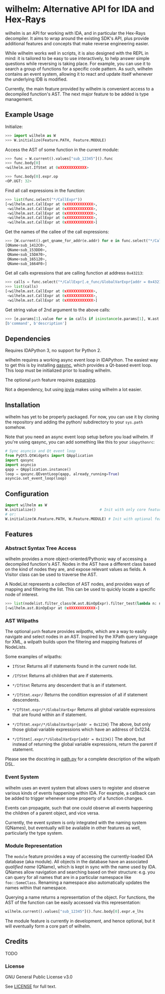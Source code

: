 wilhelm: Alternative API for IDA and Hex-Rays
=============================================

wilhelm is an API for working with IDA, and in particular the Hex-Rays
decompiler. It aims to wrap around the existing SDK's API, plus provide
additional features and concepts that make reverse engineering easier.

While wilhelm works well in scripts, it is also designed with the REPL
in mind: it is tailored to be easy to use interactively, to help answer
simple questions while reversing is taking place. For example, you can
use it to search a group of functions for a specific code pattern. As
such, wilhelm contains an event system, allowing it to react and
update itself whenever the underlying IDB is modified.

Currently, the main feature provided by wilhelm is convenient access to
a decompiled function's AST. The next major feature to be added is type
management.

## Example Usage

Initialize:
```python
>>> import wilhelm as W
>>> W.initialize(Feature.PATH, Feature.MODULE)
```

Access the AST of some function in the current module:
```python
>>> func = W.current().values["sub_12345"]().func
>>> func.body[0]
<wilhelm.ast.IfStmt at 0xXXXXXXXXXXXX>

>>> func.body[0].expr.op
<OP.UGT: 32>
```

Find all call expressions in the function:
```python
>>> list(func.select("*/CallExpr"))
[<wilhelm.ast.CallExpr at 0xXXXXXXXXXXXX>,
 <wilhelm.ast.CallExpr at 0xXXXXXXXXXXXX>,
 <wilhelm.ast.CallExpr at 0xXXXXXXXXXXXX>,
 <wilhelm.ast.CallExpr at 0xXXXXXXXXXXXX>,
 <wilhelm.ast.CallExpr at 0xXXXXXXXXXXXX>]
```

Get the names of the callee of the call expressions:
```python
>>> [W.current().get_qname_for_addr(e.addr) for e in func.select("*/CallExpr.e_func/")]
[QName<sub_1412C0>, 
 QName<sub_153DD0>, 
 QName<sub_15DA70>, 
 QName<sub_165120>, 
 QName<sub_1664F0>]
```

Get all calls expressions that are calling function at address `0x43213`:
```python
>>> calls = func.select("*/CallExpr[.e_func/GlobalVarExpr{addr = 0x43213}]")
>>> list(calls)
[<wilhelm.ast.CallExpr at 0xXXXXXXXXXXXX>,
 <wilhelm.ast.CallExpr at 0xXXXXXXXXXXXX>,
 <wilhelm.ast.CallExpr at 0xXXXXXXXXXXXX>]
```

Get string value of 2nd argument to the above calls:
```python
>>> [e.params[1].value for e in calls if isinstance(e.params[1], W.ast.StrExpr)]
[b'command', b'description']
```

## Dependencies

Requires IDAPython 3, no support for Python 2.

wilhelm requires a working async event loop in IDAPython. The easiest way to
get this is by installing [qasync](https://github.com/CabbageDevelopment/qasync/),
which provides a Qt-based event loop. This loop must be initialized prior to loading 
wilhelm.

The optional `path` feature requires [pyparsing](https://pypi.org/project/pyparsing/).

Not a dependency, but using [ipyia](https://github.com/eset/ipyida) makes using wilhelm
a lot easier.

## Installation

wilhelm has yet to be properly packaged. For now, you can use it by cloning
the repository and adding the python/ subdirectory to your `sys.path` somehow.

Note that you need an async event loop setup before you load wilhelm. If
you're using qasync, you can add something like this to your `idapythonrc`:

```python
# Sync asyncio and Qt event loop
from PyQt5.QtWidgets import QApplication
import qasync
import asyncio
qapp = QApplication.instance()
loop = qasync.QEventLoop(qapp, already_running=True)
asyncio.set_event_loop(loop)
```

## Configuration

```python
import wilhelm as W
W.initialize()                             # Init with only core features
# or:
W.initialize(W.Feature.PATH, W.Feature.MODULE) # Init with optional features
```

## Features

### Abstract Syntax Tree Access

wilhelm provides a more object-oriented/Pythonic way of accessing a decompiled
function's AST. Nodes in the AST have a different class based on the kind of
nodes they are, and expose relevant values as fields. A Visitor class can be
used to traverse the AST.

A NodeList represents a collection of AST nodes, and provides ways of mapping and
filtering the list. This can be used to quickly locate a specific node of
interest.

```python
>>> list(nodelist.filter_class(W.ast.BinOpExpr).filter_test(lambda n: n.op == W.ast.OP.EQ))
[<wilhelm.ast.BinOpExpr at 0xXXXXXXXXXXXX>]
```

### AST Wilpaths

The optional `path` feature provides *wilpaths*, which are a way to easily
navigate and select nodes in an AST. Inspired by the XPath query language for
XML, a wilpath builds upon the filtering and mapping features of NodeLists.

Some examples of wilpaths:

* `IfStmt`
  Returns all if statements found in the current node list.

* `/IfStmt`
  Returns all children that are if statements.

* `*/IfStmt`
  Returns any descendent that is an if statement.

* `*/IfStmt.expr/`
  Returns the condition expression of all if statement descendents.

* `*/IfStmt.expr/*/GlobalVarExpr`
  Returns all global variable expressions that are found within an if
  statement.

* `*/IfStmt.expr/*/GlobalVarExpr{addr = 0x1234}`
  The above, but only those global variable expressions which have an
 address of 0x1234.

* `*/IfStmt[.expr/*/GlobalVarExpr{addr = 0x1234}]`
  The above, but instead of returning the global variable expressions,
  return the parent if statement.

Please see the docstring in [path.py](/python/wilhelm/path.py) for a complete
description of the wilpath DSL.

### Event System

wilhelm uses an event system that allows users to register and observe various
kinds of events happening within IDA. For example, a callback can be added to
trigger whenever some property of a function changes.

Events can propagate, such that one could observe all events happening the
children of a parent object, and vice versa.

Currently, the event system is only integrated with the naming system
(QNames), but eventually will be available in other features as well,
particularly the type system.

### Module Representation

The `module` feature provides a way of accessing the currently-loaded IDA
database (aka module). All objects in the database have an associated
*qualified name* (QName), which is kept in sync with the name used by
IDA. QNames allow navigation and searching based on their structure: e.g. you
can query for all names that are in a particular namespace like
`foo::SomeClass`. Renaming a namespace also automatically updates the names
within that namespace.

Querying a name returns a representation of the object. For functions, the AST
of the function can be easily accessed via this representation:

```python
wilhelm.current().values["sub_12345"]().func.body[0].expr.e_lhs
```

The module feature is currently in development, and hence optional, but it
will eventually form a core part of wilhelm.

## Credits

TODO

### License

GNU General Public License v3.0

See [LICENSE](/LICENSE) for full text.
